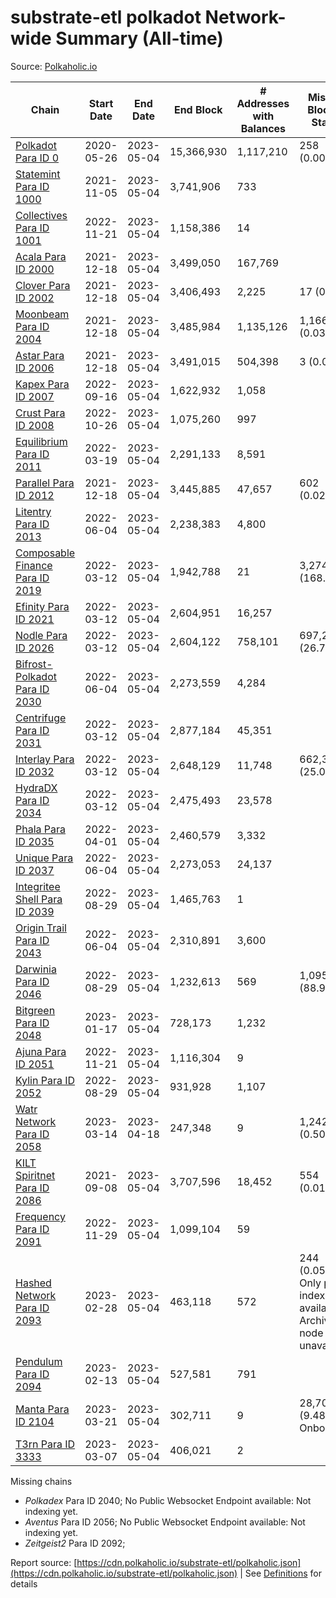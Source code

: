 # substrate-etl polkadot Network-wide Summary (All-time)

Source: [Polkaholic.io](https://polkaholic.io)


| Chain            | Start Date | End Date | End Block | # Addresses with Balances | Missing Blocks / Status |
| ---------------- | ---------- | ---------| --------- | ------------------------- | ----------------------- |
| [Polkadot Para ID 0](/polkadot/0-polkadot) | 2020-05-26 | 2023-05-04 | 15,366,930 |  1,117,210 | 258 (0.00%)  |
| [Statemint Para ID 1000](/polkadot/1000-statemint) | 2021-11-05 | 2023-05-04 | 3,741,906 |  733 |    |
| [Collectives Para ID 1001](/polkadot/1001-collectives) | 2022-11-21 | 2023-05-04 | 1,158,386 |  14 |    |
| [Acala Para ID 2000](/polkadot/2000-acala) | 2021-12-18 | 2023-05-04 | 3,499,050 |  167,769 |    |
| [Clover Para ID 2002](/polkadot/2002-clover) | 2021-12-18 | 2023-05-04 | 3,406,493 |  2,225 | 17 (0.00%)  |
| [Moonbeam Para ID 2004](/polkadot/2004-moonbeam) | 2021-12-18 | 2023-05-04 | 3,485,984 |  1,135,126 | 1,166 (0.03%)  |
| [Astar Para ID 2006](/polkadot/2006-astar) | 2021-12-18 | 2023-05-04 | 3,491,015 |  504,398 | 3 (0.00%)  |
| [Kapex Para ID 2007](/polkadot/2007-kapex) | 2022-09-16 | 2023-05-04 | 1,622,932 |  1,058 |    |
| [Crust Para ID 2008](/polkadot/2008-crust) | 2022-10-26 | 2023-05-04 | 1,075,260 |  997 |    |
| [Equilibrium Para ID 2011](/polkadot/2011-equilibrium) | 2022-03-19 | 2023-05-04 | 2,291,133 |  8,591 |    |
| [Parallel Para ID 2012](/polkadot/2012-parallel) | 2021-12-18 | 2023-05-04 | 3,445,885 |  47,657 | 602 (0.02%)  |
| [Litentry Para ID 2013](/polkadot/2013-litentry) | 2022-06-04 | 2023-05-04 | 2,238,383 |  4,800 |    |
| [Composable Finance Para ID 2019](/polkadot/2019-composable) | 2022-03-12 | 2023-05-04 | 1,942,788 |  21 | 3,274,777 (168.56%)  |
| [Efinity Para ID 2021](/polkadot/2021-efinity) | 2022-03-12 | 2023-05-04 | 2,604,951 |  16,257 |    |
| [Nodle Para ID 2026](/polkadot/2026-nodle) | 2022-03-12 | 2023-05-04 | 2,604,122 |  758,101 | 697,249 (26.77%)  |
| [Bifrost-Polkadot Para ID 2030](/polkadot/2030-bifrost-dot) | 2022-06-04 | 2023-05-04 | 2,273,559 |  4,284 |    |
| [Centrifuge Para ID 2031](/polkadot/2031-centrifuge) | 2022-03-12 | 2023-05-04 | 2,877,184 |  45,351 |    |
| [Interlay Para ID 2032](/polkadot/2032-interlay) | 2022-03-12 | 2023-05-04 | 2,648,129 |  11,748 | 662,360 (25.01%)  |
| [HydraDX Para ID 2034](/polkadot/2034-hydradx) | 2022-03-12 | 2023-05-04 | 2,475,493 |  23,578 |    |
| [Phala Para ID 2035](/polkadot/2035-phala) | 2022-04-01 | 2023-05-04 | 2,460,579 |  3,332 |    |
| [Unique Para ID 2037](/polkadot/2037-unique) | 2022-06-04 | 2023-05-04 | 2,273,053 |  24,137 |    |
| [Integritee Shell Para ID 2039](/polkadot/2039-integritee-shell) | 2022-08-29 | 2023-05-04 | 1,465,763 |  1 |    |
| [Origin Trail Para ID 2043](/polkadot/2043-origintrail) | 2022-06-04 | 2023-05-04 | 2,310,891 |  3,600 |    |
| [Darwinia Para ID 2046](/polkadot/2046-darwinia) | 2022-08-29 | 2023-05-04 | 1,232,613 |  569 | 1,095,966 (88.91%)  |
| [Bitgreen Para ID 2048](/polkadot/2048-bitgreen) | 2023-01-17 | 2023-05-04 | 728,173 |  1,232 |    |
| [Ajuna Para ID 2051](/polkadot/2051-ajuna) | 2022-11-21 | 2023-05-04 | 1,116,304 |  9 |    |
| [Kylin Para ID 2052](/polkadot/2052-kylin) | 2022-08-29 | 2023-05-04 | 931,928 |  1,107 |    |
| [Watr Network Para ID 2058](/polkadot/2058-watr) | 2023-03-14 | 2023-04-18 | 247,348 |  9 | 1,242 (0.50%)  |
| [KILT Spiritnet Para ID 2086](/polkadot/2086-kilt) | 2021-09-08 | 2023-05-04 | 3,707,596 |  18,452 | 554 (0.01%)  |
| [Frequency Para ID 2091](/polkadot/2091-frequency) | 2022-11-29 | 2023-05-04 | 1,099,104 |  59 |    |
| [Hashed Network Para ID 2093](/polkadot/2093-hashed) | 2023-02-28 | 2023-05-04 | 463,118 |  572 | 244 (0.05%) Only partial index available: Archive node unavailable |
| [Pendulum Para ID 2094](/polkadot/2094-pendulum) | 2023-02-13 | 2023-05-04 | 527,581 |  791 |    |
| [Manta Para ID 2104](/polkadot/2104-manta) | 2023-03-21 | 2023-05-04 | 302,711 |  9 | 28,703 (9.48%) Onboarding |
| [T3rn Para ID 3333](/polkadot/3333-t3rn) | 2023-03-07 | 2023-05-04 | 406,021 |  2 |    |

Missing chains


* *Polkadex* Para ID 2040; No Public Websocket Endpoint available: Not indexing yet.
* *Aventus* Para ID 2056; No Public Websocket Endpoint available: Not indexing yet.
* *Zeitgeist2* Para ID 2092; 

Report source: [https://cdn.polkaholic.io/substrate-etl/polkaholic.json](https://cdn.polkaholic.io/substrate-etl/polkaholic.json) | See [Definitions](/DEFINITIONS.md) for details
